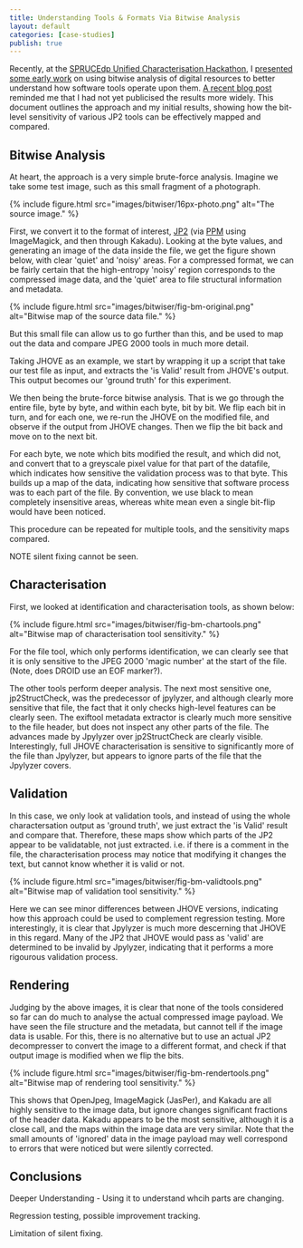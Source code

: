 ```yaml
---
title: Understanding Tools & Formats Via Bitwise Analysis
layout: default
categories: [case-studies]
publish: true
---
```


Recently, at the [SPRUCEdp Unified Characterisation Hackathon][3], I [presented some early work][4] on using bitwise analysis of digital resources to better understand how software tools operate upon them. [A recent blog post][5] reminded me that I had not yet publicised the results more widely. This document outlines the approach and my initial results, showing how the bit-level sensitivity of various JP2 tools can be effectively mapped and compared.


Bitwise Analysis
----------------

At heart, the approach is a very simple brute-force analysis. Imagine we take some test image, such as this small fragment of a photograph.

{% include figure.html src="images/bitwiser/16px-photo.png" alt="The source image." %}

First, we convert it to the format of interest, [JP2][2] (via [PPM][1] using ImageMagick, and then through Kakadu). Looking at the byte values, and generating an image of the data inside the file, we get the figure shown below, with clear 'quiet' and 'noisy' areas. For a compressed format, we can be fairly certain that the high-entropy 'noisy' region corresponds to the compressed image data, and the 'quiet' area to file structural information and metadata.

{% include figure.html src="images/bitwiser/fig-bm-original.png" 
    alt="Bitwise map of the source data file." %}


But this small file can allow us to go further than this, and be used to map out the data and compare JPEG 2000 tools in much more detail.

Taking JHOVE as an example, we start by wrapping it up a script that take our test file as input, and extracts the 'is Valid' result from JHOVE's output. This output becomes our 'ground truth' for this experiment.

We then being the brute-force bitwise analysis. That is we go through the entire file, byte by byte, and within each byte, bit by bit. We flip each bit in turn, and for each one, we re-run the JHOVE on the modified file, and observe if the output from JHOVE changes. Then we flip the bit back and move on to the next bit.

For each byte, we note which bits modified the result, and which did not, and convert that to a greyscale pixel value for that part of the datafile, which indicates how sensitive the validation process was to that byte. This builds up a map of the data, indicating how sensitive that software process was to each part of the file. By convention, we use black to mean completely insensitive areas, whereas white mean even a single bit-flip would have been noticed.

This procedure can be repeated for multiple tools, and the sensitivity maps compared.

NOTE silent fixing cannot be seen.

Characterisation
----------------

First, we looked at identification and characterisation tools, as shown below:

{% include figure.html src="images/bitwiser/fig-bm-chartools.png" 
    alt="Bitwise map of characterisation tool sensitivity." %}

For the file tool, which only performs identification, we can clearly see that it is only sensitive to the JPEG 2000 'magic number' at the start of the file. (Note, does DROID use an EOF marker?).

The other tools perform deeper analysis. The next most sensitive one, jp2StructCheck, was the predecessor of jpylyzer, and although clearly more sensitive that file, the fact that it only checks high-level features can be clearly seen. The exiftool metadata extractor is clearly much more sensitive to the file header, but does not inspect any other parts of the file. The advances made by Jpylyzer over jp2StructCheck are clearly visible. Interestingly, full JHOVE characterisation is sensitive to significantly more of the file than Jpylyzer, but appears to ignore parts of the file that the Jpylyzer covers.


Validation
----------

In this case, we only look at validation tools, and instead of using the whole charactersation output as 'ground truth', we just extract the 'is Valid' result and compare that. Therefore, these maps show which parts of the JP2 appear to be validatable, not just extracted. i.e. if there is a comment in the file, the characterisation process may notice that modifying it changes the text, but cannot know whether it is valid or not.

{% include figure.html src="images/bitwiser/fig-bm-validtools.png" 
    alt="Bitwise map of validation tool sensitivity." %}

Here we can see minor differences between JHOVE versions, indicating how this approach could be used to complement regression testing. More interestingly, it is clear that Jpylyzer is much more descerning that JHOVE in this regard. Many of the JP2 that JHOVE would pass as 'valid' are determined to be invalid by Jpylyzer, indicating that it performs a more rigourous validation process.

Rendering
---------

Judging by the above images, it is clear that none of the tools considered so far can do much to analyse the actual compressed image payload. We have seen the file structure and the metadata, but cannot tell if the image data is usable. For this, there is no alternative but to use an actual JP2 decompresser to convert the image to a different format, and check if that output image is modified when we flip the bits.

{% include figure.html src="images/bitwiser/fig-bm-rendertools.png" 
    alt="Bitwise map of rendering tool sensitivity." %}

This shows that OpenJpeg, ImageMagick (JasPer), and Kakadu are all highly sensitive to the image data, but ignore changes significant fractions of the header data. Kakadu appears to be the most sensitive, although it is a close call, and the maps within the image data are very similar. Note that the small amounts of 'ignored' data in the image payload may well correspond to errors that were noticed but were silently corrected.

Conclusions
-----------

Deeper Understanding - Using it to understand whcih parts are changing.

Regression testing, possible improvement tracking.

Limitation of silent fixing.


[1]: images/bitwiser/16px-photo-png-im.ppm
[2]: images/bitwiser/16px-photo-png-im-ppm-kdu.jp2
[3]: http://wiki.opf-labs.org/display/SPR/SPRUCE+Hackathon+Leeds,+Unified+Characterisation
[4]: http://www.slideshare.net/andrewnjackson/unified-characterisation-please
[5]: http://www.openplanetsfoundation.org/blogs/2013-02-14-exploring-impact-flipped-bits

